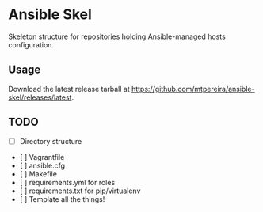 # Ansible Skel

Skeleton structure for repositories holding Ansible-managed hosts configuration.

## Usage

Download the latest release tarball at https://github.com/mtpereira/ansible-skel/releases/latest.

## TODO

- [ ] Directory structure
- [ ] Vagrantfile
- [ ] ansible.cfg
- [ ] Makefile
- [ ] requirements.yml for roles
- [ ] requirements.txt for pip/virtualenv
- [ ] Template all the things!

